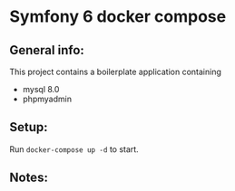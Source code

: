 # Symfony 6 docker compose

## General info:
This project contains a boilerplate application containing
- mysql 8.0
- phpmyadmin

## Setup:
Run `docker-compose up -d` to start.

## Notes:
